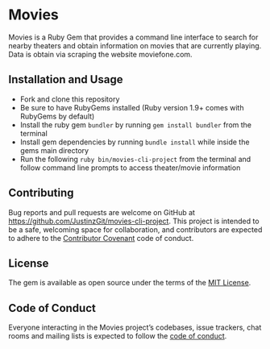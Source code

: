 # Movies
Movies is a Ruby Gem that provides a command line interface to search for nearby theaters and obtain information on movies that are currently playing. Data is obtain via scraping the website moviefone.com.

## Installation and Usage
* Fork and clone this repository
* Be sure to have RubyGems installed (Ruby version 1.9+ comes with RubyGems by default)
* Install the ruby gem `bundler` by running `gem install bundler` from the terminal
* Install gem dependencies by running `bundle install` while inside the gems main directory
* Run the following  `ruby bin/movies-cli-project` from the terminal and follow command line prompts to access theater/movie information

## Contributing

Bug reports and pull requests are welcome on GitHub at https://github.com/JustinzGit/movies-cli-project. This project is intended to be a safe, welcoming space for collaboration, and contributors are expected to adhere to the [Contributor Covenant](http://contributor-covenant.org) code of conduct.

## License

The gem is available as open source under the terms of the [MIT License](https://opensource.org/licenses/MIT).

## Code of Conduct

Everyone interacting in the Movies project’s codebases, issue trackers, chat rooms and mailing lists is expected to follow the [code of conduct](https://github.com/JustinzGit/movies-cli-project/blob/master/CODE_OF_CONDUCT.md).
